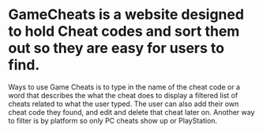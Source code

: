 # GameCheats is a website designed to hold Cheat codes and sort them out so they are easy for users to find.
Ways to use Game Cheats is to type in the name of the cheat code or a word that describes the what the cheat does
to display a filtered list of cheats related to what the user typed. The user can also add their own cheat code they found,
and edit and delete that cheat later on. Another way to filter is by platform so only PC cheats show up or PlayStation.
